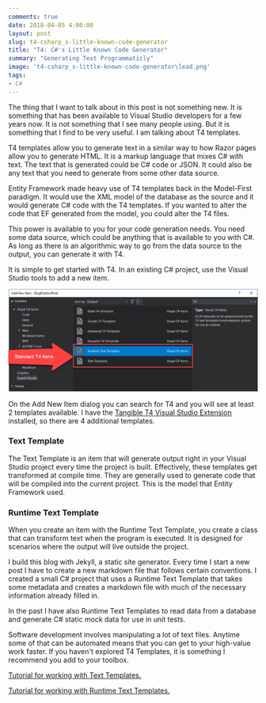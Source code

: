 ```yaml
---
comments: true
date: 2018-04-05 4:00:00
layout: post
slug: t4-csharp_s-little-known-code-generator
title: "T4: C#'s Little Known Code Generator"
summary: "Generating Text Programmaticly"
image: 't4-csharp_s-little-known-code-generator\lead.png' 
tags:
- C#
---
```


The thing that I want to talk about in this post is not something new. It is something that has been available to Visual Studio developers for a few years now. It is not something that I see many people using. But it is something that I find to be very useful. I am talking about T4 templates. 

T4 templates allow you to generate text in a similar way to how Razor pages allow you to generate HTML. It is a markup language that mixes C# with text. The text that is generated could be C# code or JSON. It could also be any text that you need to generate from some other data source.

Entity Framework made heavy use of T4 templates back in the Model-First paradigm. It would use the XML model of the database as the source and it would generate C# code with the T4 templates. If you wanted to alter the code that EF generated from the model, you could alter the T4 files. 

This power is available to you for your code generation needs. You need some data source, which could be anything that is available to you with C#. As long as there is an algorithmic way to go from the data source to the output, you can generate it with T4. 

It is simple to get started with T4. In an existing C# project, use the Visual Studio tools to add a new item. 

[![](/img/posts/t4-csharp_s-little-known-code-generator/body.jpg)](/img/posts/t4-csharp_s-little-known-code-generator/body.jpg)

On the Add New Item dialog you can search for T4 and you will see at least 2 templates available. I have the [Tangible T4 Visual Studio Extension](http://t4-editor.tangible-engineering.com/T4-Editor-Visual-T4-Editing.html) installed, so there are 4 additional templates. 


### Text Template ### 
The Text Template is an item that will generate output right in your Visual Studio project every time the project is built. Effectively, these templates get transformed at compile time. They are generally used to generate code that will be compiled into the current project. This is the model that Entity Framework used. 

### Runtime Text Template ###
When you create an item with the Runtime Text Template, you create a class that can transform text when the program is executed. It is designed for scenarios where the output will live outside the project. 

I build this blog with Jekyll, a static site generator. Every time I start a new post I have to create a new markdown file that follows certain conventions. I created a small C# project that uses a Runtime Text Template that takes some metadata and creates a markdown file with much of the necessary information already filled in. 

In the past I have also Runtime Text Templates to read data from a database and generate C# static mock data for use in unit tests. 

Software development involves manipulating a lot of text files. Anytime some of that can be automated means that you can get to your high-value work faster. If you haven't explored T4 Templates, it is something I recommend you add to your toolbox. 


[Tutorial for working with Text Templates.](https://docs.microsoft.com/en-us/visualstudio/modeling/design-time-code-generation-by-using-t4-text-templates)

[Tutorial for working with Runtime Text Templates.](https://docs.microsoft.com/en-us/visualstudio/modeling/run-time-text-generation-with-t4-text-templates)


